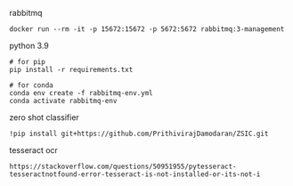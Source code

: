 rabbitmq
```
docker run --rm -it -p 15672:15672 -p 5672:5672 rabbitmq:3-management
```

python 3.9

```
# for pip
pip install -r requirements.txt
```

```
# for conda
conda env create -f rabbitmq-env.yml
conda activate rabbitmq-env
```

zero shot classifier
```
!pip install git+https://github.com/PrithivirajDamodaran/ZSIC.git
```

tesseract ocr
```
https://stackoverflow.com/questions/50951955/pytesseract-tesseractnotfound-error-tesseract-is-not-installed-or-its-not-i
```